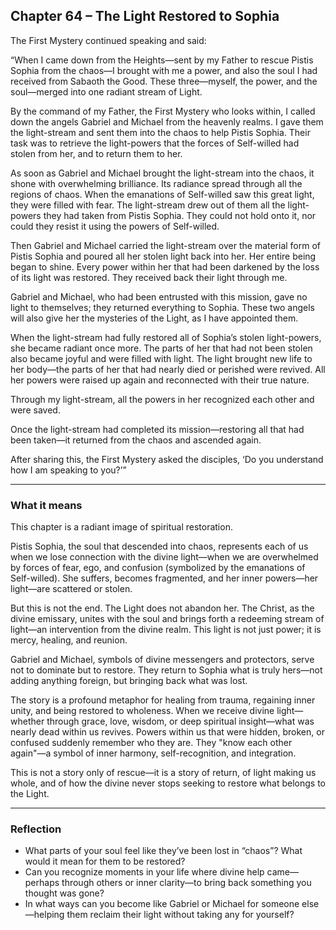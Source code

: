 ## Chapter 64 – The Light Restored to Sophia

The First Mystery continued speaking and said:

“When I came down from the Heights—sent by my Father to rescue Pistis Sophia from the chaos—I brought with me a power, and also the soul I had received from Sabaoth the Good. These three—myself, the power, and the soul—merged into one radiant stream of Light.

By the command of my Father, the First Mystery who looks within, I called down the angels Gabriel and Michael from the heavenly realms. I gave them the light-stream and sent them into the chaos to help Pistis Sophia. Their task was to retrieve the light-powers that the forces of Self-willed had stolen from her, and to return them to her.

As soon as Gabriel and Michael brought the light-stream into the chaos, it shone with overwhelming brilliance. Its radiance spread through all the regions of chaos. When the emanations of Self-willed saw this great light, they were filled with fear. The light-stream drew out of them all the light-powers they had taken from Pistis Sophia. They could not hold onto it, nor could they resist it using the powers of Self-willed.

Then Gabriel and Michael carried the light-stream over the material form of Pistis Sophia and poured all her stolen light back into her. Her entire being began to shine. Every power within her that had been darkened by the loss of its light was restored. They received back their light through me.

Gabriel and Michael, who had been entrusted with this mission, gave no light to themselves; they returned everything to Sophia. These two angels will also give her the mysteries of the Light, as I have appointed them.

When the light-stream had fully restored all of Sophia’s stolen light-powers, she became radiant once more. The parts of her that had not been stolen also became joyful and were filled with light. The light brought new life to her body—the parts of her that had nearly died or perished were revived. All her powers were raised up again and reconnected with their true nature.

Through my light-stream, all the powers in her recognized each other and were saved.

Once the light-stream had completed its mission—restoring all that had been taken—it returned from the chaos and ascended again.

After sharing this, the First Mystery asked the disciples, ‘Do you understand how I am speaking to you?’”

---

### What it means

This chapter is a radiant image of spiritual restoration.

Pistis Sophia, the soul that descended into chaos, represents each of us when we lose connection with the divine light—when we are overwhelmed by forces of fear, ego, and confusion (symbolized by the emanations of Self-willed). She suffers, becomes fragmented, and her inner powers—her light—are scattered or stolen.

But this is not the end. The Light does not abandon her. The Christ, as the divine emissary, unites with the soul and brings forth a redeeming stream of light—an intervention from the divine realm. This light is not just power; it is mercy, healing, and reunion.

Gabriel and Michael, symbols of divine messengers and protectors, serve not to dominate but to restore. They return to Sophia what is truly hers—not adding anything foreign, but bringing back what was lost.

The story is a profound metaphor for healing from trauma, regaining inner unity, and being restored to wholeness. When we receive divine light—whether through grace, love, wisdom, or deep spiritual insight—what was nearly dead within us revives. Powers within us that were hidden, broken, or confused suddenly remember who they are. They "know each other again"—a symbol of inner harmony, self-recognition, and integration.

This is not a story only of rescue—it is a story of return, of light making us whole, and of how the divine never stops seeking to restore what belongs to the Light.

---

### Reflection

* What parts of your soul feel like they’ve been lost in “chaos”? What would it mean for them to be restored?
* Can you recognize moments in your life where divine help came—perhaps through others or inner clarity—to bring back something you thought was gone?
* In what ways can you become like Gabriel or Michael for someone else—helping them reclaim their light without taking any for yourself?
